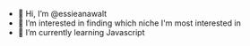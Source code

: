 - 👋 Hi, I’m @essieanawalt
- 👀 I’m interested in finding which niche I'm most interested in
- 🌱 I’m currently learning Javascript 

<!---
essieanawalt/essieanawalt is a ✨ special ✨ repository because its `README.md` (this file) appears on your GitHub profile.
You can click the Preview link to take a look at your changes.
--->
